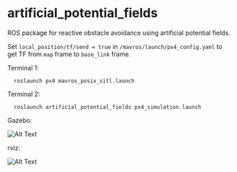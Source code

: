 # artificial_potential_fields
ROS package for reactive obstacle avoidance using artificial potential fields.

Set `local_position/tf/send = true` in `/mavros/launch/px4_config.yaml` to get TF from `map` frame to `base_link` frame.

Terminal 1:

      roslaunch px4 mavros_posix_sitl.launch

Terminal 2:

      roslaunch artificial_potential_fields px4_simulation.launch

Gazebo:

![Alt Text](https://github.com/andriyukr/artificial_potential_fields/blob/master/Results/gazebo.gif)

rviz:

![Alt Text](https://github.com/andriyukr/artificial_potential_fields/blob/master/Results/rviz.gif)
